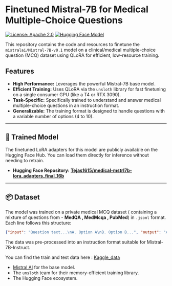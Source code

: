 # Finetuned Mistral-7B for Medical Multiple-Choice Questions

[![License: Apache 2.0](https://img.shields.io/badge/License-Apache_2.0-blue.svg)](https://opensource.org/licenses/Apache-2.0)
[![Hugging Face Model](https://img.shields.io/badge/%F0%9F%A4%97%20Hugging%20Face-Model-yellow)](https://huggingface.co/Tejas1615/medical-mstrl7b-lora_adapters_final_16b)

This repository contains the code and resources to finetune the `mistralai/Mistral-7B-v0.1` model on a clinical/medical multiple-choice question (MCQ) dataset using QLoRA for efficient, low-resource training.

## Features
-   **High Performance:** Leverages the powerful Mistral-7B base model.
-   **Efficient Training:** Uses QLoRA via the `unsloth` library for fast finetuning on a single consumer GPU (like a T4 or RTX 3090).
-   **Task-Specific:** Specifically trained to understand and answer medical multiple-choice questions in an instruction format.
-   **Generalizable:** The training format is designed to handle questions with a variable number of options (4 to 10).

---

## 🚀 Trained Model

The finetuned LoRA adapters for this model are publicly available on the Hugging Face Hub. You can load them directly for inference without needing to retrain.

* **Hugging Face Repository:** [**Tejas1615/medical-mstrl7b-lora_adapters_final_16b**](https://huggingface.co/Tejas1615/medical-mstrl7b-lora_adapters_final_16b)

---

## 📦 Dataset

The model was trained on a private medical MCQ dataset ( containing a mixture of questions from - **MedQA , MedMcqa , PubMed**) in `.jsonl` format. Each line follows this structure:
```json
{"input": "Question text...\nA. Option A\nB. Option B...", "output": "A. Option A is the correct answer."}
```
The data was pre-processed into an instruction format suitable for Mistral-7B-Instruct.

You can find the train and test data here : [Kaggle_data](https://www.kaggle.com/datasets/bstejas/godel-data-2)

* [Mistral AI](https://mistral.ai/) for the base model.
* The `unsloth` team for their memory-efficient training library.
* The Hugging Face ecosystem.
